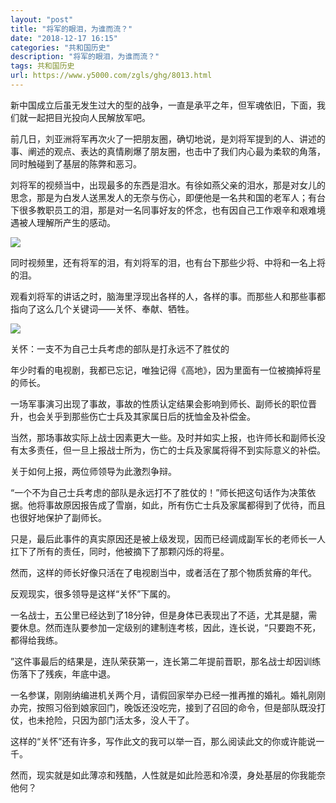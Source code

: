```yaml
---
layout: "post"
title: "将军的眼泪，为谁而流？"
date: "2018-12-17 16:15"
categories: "共和国历史"
description: "将军的眼泪，为谁而流？"
tags: 共和国历史
url: https://www.y5000.com/zgls/ghg/8013.html
---
```






新中国成立后虽无发生过大的型的战争，一直是承平之年，但军魂依旧，下面，我们就一起把目光投向人民解放军吧。

前几日，刘亚洲将军再次火了一把朋友圈，确切地说，是刘将军提到的人、讲述的事、阐述的观点、表达的真情刷爆了朋友圈，也击中了我们内心最为柔软的角落，同时触碰到了基层的陈弊和恶习。

刘将军的视频当中，出现最多的东西是泪水。有徐如燕父亲的泪水，那是对女儿的思念，那是为白发人送黑发人的无奈与伤心，即便他是一名共和国的老军人；有台下很多教职员工的泪，那是对一名同事好友的怀念，也有因自己工作艰辛和艰难境遇被人理解所产生的感动。

![](https://img.y5000.com/uploads/allimg/161222/1024334L1-0.jpg)

同时视频里，还有将军的泪，有刘将军的泪，也有台下那些少将、中将和一名上将的泪。

观看刘将军的讲话之时，脑海里浮现出各样的人，各样的事。而那些人和那些事都指向了这么几个关键词——关怀、奉献、牺牲。

![](https://img.y5000.com/uploads/allimg/161222/1024332336-1.jpg)

关怀：一支不为自己士兵考虑的部队是打永远不了胜仗的

年少时看的电视剧，我都已忘记，唯独记得《高地》，因为里面有一位被摘掉将星的师长。

一场军事演习出现了事故，事故的性质认定结果会影响到师长、副师长的职位晋升，也会关乎到那些伤亡士兵及其家属日后的抚恤金及补偿金。

当然，那场事故实际上战士因素更大一些。及时并如实上报，也许师长和副师长没有太多责任，但一旦上报战士所为，伤亡的士兵及家属将得不到实际意义的补偿。

关于如何上报，两位师领导为此激烈争辩。

“一个不为自己士兵考虑的部队是永远打不了胜仗的！”师长把这句话作为决策依据。他将事故原因报告成了雪崩，如此，所有伤亡士兵及家属都得到了优待，而且也很好地保护了副师长。

只是，最后此事件的真实原因还是被上级发现，因而已经调成副军长的老师长一人扛下了所有的责任，同时，他被摘下了那颗闪烁的将星。

然而，这样的师长好像只活在了电视剧当中，或者活在了那个物质贫瘠的年代。

反观现实，很多领导是这样“关怀”下属的。

一名战士，五公里已经达到了18分钟，但是身体已表现出了不适，尤其是腿，需要休息。然而连队要参加一定级别的建制连考核，因此，连长说，“只要跑不死，都得给我练。

”这件事最后的结果是，连队荣获第一，连长第二年提前晋职，那名战士却因训练伤落下了残疾，年底中退。

一名参谋，刚刚纳编进机关两个月，请假回家举办已经一推再推的婚礼。婚礼刚刚办完，按照习俗到娘家回门，晚饭还没吃完，接到了召回的命令，但是部队既没打仗，也未抢险，只因为部门活太多，没人干了。

这样的“关怀”还有许多，写作此文的我可以举一百，那么阅读此文的你或许能说一千。

然而，现实就是如此薄凉和残酷，人性就是如此险恶和冷漠，身处基层的你我能奈他何？
